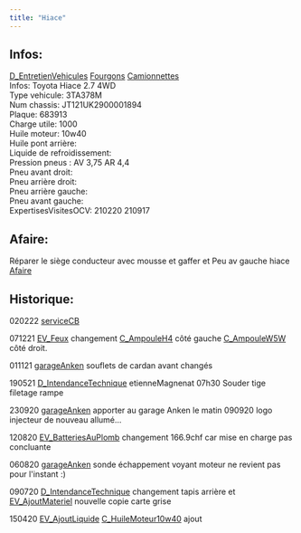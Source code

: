 ```yaml
---
title: "Hiace"
---
```


## Infos:
[D_EntretienVehicules](notes/departements/D_EntretienVehicules.md) [Fourgons](notes/equipements/vehicules/C_Fourgons.md) [Camionnettes](notes/equipements/vehicules/C_Camionnettes.md)\
Infos: Toyota Hiace 2.7 4WD\
Type vehicule: 3TA378M\
Num chassis: JT121UK2900001894\
Plaque: 683913\
Charge utile: 1000\
Huile moteur: 10w40\
Huile pont arrière:\
Liquide de refroidissement:\
Pression pneus : AV 3,75 AR 4,4\
Pneu avant droit: \
Pneu arrière droit: \
Pneu arrière gauche: \
Pneu avant gauche: \
ExpertisesVisitesOCV: 210220 210917

## Afaire: 
Réparer le siège conducteur avec mousse et gaffer et Peu av gauche hiace [Afaire](notes/statut/Afaire.md)

## Historique:
020222 [serviceCB](notes/equipements/vehicules/serviceCB.md)

071221 [EV_Feux](notes/equipements/vehicules/EV_Feux.md) changement [C_AmpouleH4](notes/equipements/consommables/C_AmpouleH4.md) côté gauche [C_AmpouleW5W](notes/equipements/consommables/C_AmpouleW5W.md) côté droit.

011121 [garageAnken](notes/equipements/vehicules/garageAnken.md) souflets de cardan avant changés 

190521 [D_IntendanceTechnique](notes/departements/D_IntendanceTechnique.md) etienneMagnenat 07h30 Souder tige filetage rampe 

230920 [garageAnken](notes/equipements/vehicules/garageAnken.md) apporter au garage Anken le matin  090920  logo injecteur de nouveau allumé...

120820 [EV_BatteriesAuPlomb](notes/equipements/vehicules/EV_BatteriesAuPlomb.md) changement 166.9chf car mise en charge pas concluante

060820 [garageAnken](notes/equipements/vehicules/garageAnken.md) sonde échappement voyant moteur ne revient pas pour l'instant :)

090720 [D_IntendanceTechnique](notes/departements/D_IntendanceTechnique.md) changement tapis arrière et [EV_AjoutMateriel](notes/equipements/vehicules/EV_AjoutMateriel.md) nouvelle copie carte grise

150420 [EV_AjoutLiquide](notes/equipements/vehicules/EV_AjoutLiquide.md) [C_HuileMoteur10w40](notes/equipements/consommables/C_HuileMoteur10w40.md) ajout